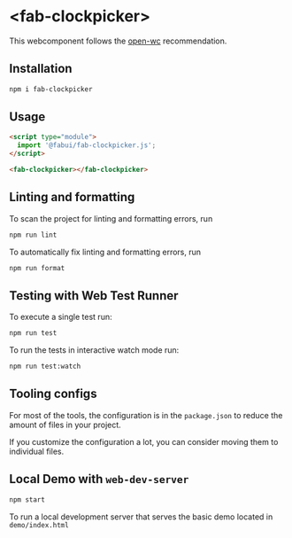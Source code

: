 # \<fab-clockpicker>

This webcomponent follows the [open-wc](https://github.com/open-wc/open-wc) recommendation.

## Installation

```bash
npm i fab-clockpicker
```

## Usage

```html
<script type="module">
  import '@fabui/fab-clockpicker.js';
</script>

<fab-clockpicker></fab-clockpicker>
```

## Linting and formatting

To scan the project for linting and formatting errors, run

```bash
npm run lint
```

To automatically fix linting and formatting errors, run

```bash
npm run format
```

## Testing with Web Test Runner

To execute a single test run:

```bash
npm run test
```

To run the tests in interactive watch mode run:

```bash
npm run test:watch
```


## Tooling configs

For most of the tools, the configuration is in the `package.json` to reduce the amount of files in your project.

If you customize the configuration a lot, you can consider moving them to individual files.

## Local Demo with `web-dev-server`

```bash
npm start
```

To run a local development server that serves the basic demo located in `demo/index.html`

